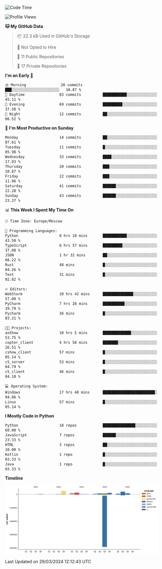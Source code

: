 <!--START_SECTION:waka-->
![Code Time](http://img.shields.io/badge/Code%20Time-242%20hrs%2050%20mins-blue)

![Profile Views](http://img.shields.io/badge/Profile%20Views-0-blue)

**🐱 My GitHub Data** 

> 📦 22.3 kB Used in GitHub's Storage 
 > 
> 🚫 Not Opted to Hire
 > 
> 📜 11 Public Repositories 
 > 
> 🔑 17 Private Repositories 
 > 
**I'm an Early 🐤** 

```text
🌞 Morning                20 commits          ███░░░░░░░░░░░░░░░░░░░░░░   10.87 % 
🌆 Daytime                83 commits          ███████████░░░░░░░░░░░░░░   45.11 % 
🌃 Evening                69 commits          █████████░░░░░░░░░░░░░░░░   37.50 % 
🌙 Night                  12 commits          ██░░░░░░░░░░░░░░░░░░░░░░░   06.52 % 
```
📅 **I'm Most Productive on Sunday** 

```text
Monday                   14 commits          ██░░░░░░░░░░░░░░░░░░░░░░░   07.61 % 
Tuesday                  11 commits          █░░░░░░░░░░░░░░░░░░░░░░░░   05.98 % 
Wednesday                33 commits          ████░░░░░░░░░░░░░░░░░░░░░   17.93 % 
Thursday                 20 commits          ███░░░░░░░░░░░░░░░░░░░░░░   10.87 % 
Friday                   22 commits          ███░░░░░░░░░░░░░░░░░░░░░░   11.96 % 
Saturday                 41 commits          ██████░░░░░░░░░░░░░░░░░░░   22.28 % 
Sunday                   43 commits          ██████░░░░░░░░░░░░░░░░░░░   23.37 % 
```


📊 **This Week I Spent My Time On** 

```text
🕑︎ Time Zone: Europe/Moscow

💬 Programming Languages: 
Python                   8 hrs 10 mins       ███████████░░░░░░░░░░░░░░   43.50 % 
TypeScript               6 hrs 57 mins       █████████░░░░░░░░░░░░░░░░   37.08 % 
JSON                     1 hr 32 mins        ██░░░░░░░░░░░░░░░░░░░░░░░   08.22 % 
Rust                     48 mins             █░░░░░░░░░░░░░░░░░░░░░░░░   04.26 % 
Text                     31 mins             █░░░░░░░░░░░░░░░░░░░░░░░░   02.82 % 

🔥 Editors: 
WebStorm                 10 hrs 42 mins      ██████████████░░░░░░░░░░░   57.00 % 
PyCharm                  7 hrs 28 mins       ██████████░░░░░░░░░░░░░░░   39.79 % 
Pycharm                  36 mins             █░░░░░░░░░░░░░░░░░░░░░░░░   03.21 % 

🐱‍💻 Projects: 
axShow                   10 hrs 5 mins       █████████████░░░░░░░░░░░░   53.75 % 
copter_client            4 hrs 58 mins       ███████░░░░░░░░░░░░░░░░░░   26.51 % 
cshow_client             57 mins             █░░░░░░░░░░░░░░░░░░░░░░░░   05.14 % 
cS_server                53 mins             █░░░░░░░░░░░░░░░░░░░░░░░░   04.79 % 
cS_client                46 mins             █░░░░░░░░░░░░░░░░░░░░░░░░   04.10 % 

💻 Operating System: 
Windows                  17 hrs 48 mins      ████████████████████████░   94.86 % 
Linux                    57 mins             █░░░░░░░░░░░░░░░░░░░░░░░░   05.14 % 
```

**I Mostly Code in Python** 

```text
Python                   18 repos            ███████████████░░░░░░░░░░   60.00 % 
JavaScript               7 repos             ██████░░░░░░░░░░░░░░░░░░░   23.33 % 
HTML                     3 repos             ██░░░░░░░░░░░░░░░░░░░░░░░   10.00 % 
Kotlin                   1 repo              █░░░░░░░░░░░░░░░░░░░░░░░░   03.33 % 
Java                     1 repo              █░░░░░░░░░░░░░░░░░░░░░░░░   03.33 % 
```



**Timeline**

![Lines of Code chart](https://raw.githubusercontent.com/adlemx/adlemx/main/assets/bar_graph.png)


 Last Updated on 29/03/2024 12:12:43 UTC
<!--END_SECTION:waka-->
